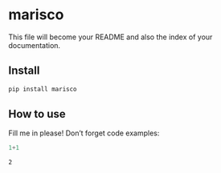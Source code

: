 marisco
================

<!-- WARNING: THIS FILE WAS AUTOGENERATED! DO NOT EDIT! -->

This file will become your README and also the index of your
documentation.

## Install

``` sh
pip install marisco
```

## How to use

Fill me in please! Don’t forget code examples:

``` python
1+1
```

    2
